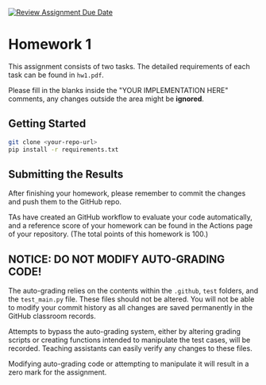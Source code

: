 [![Review Assignment Due Date](https://classroom.github.com/assets/deadline-readme-button-24ddc0f5d75046c5622901739e7c5dd533143b0c8e959d652212380cedb1ea36.svg)](https://classroom.github.com/a/1KTFd47y)
# Homework 1

This assignment consists of two tasks. The detailed requirements of each task can be found in `hw1.pdf`.

Please fill in the blanks inside the "YOUR IMPLEMENTATION HERE" comments, any changes outside the area might be **ignored**.

## Getting Started

```bash
git clone <your-repo-url> 
pip install -r requirements.txt
```

## Submitting the Results
After finishing your homework, please remember to commit the changes and push them to the GitHub repo.

TAs have created an GitHub workflow to evaluate your code automatically, and a reference score of your homework can be found in the Actions page of your repository. (The total points of this homework is 100.)

## NOTICE: DO NOT MODIFY AUTO-GRADING CODE!
The auto-grading relies on the contents within the `.github`, `test` folders, and the `test_main.py` file. These files should not be altered. You will not be able to modify your commit history as all changes are saved permanently in the GitHub classroom records.

Attempts to bypass the auto-grading system, either by altering grading scripts or creating functions intended to manipulate the test cases, will be recorded. Teaching assistants can easily verify any changes to these files.

Modifying auto-grading code or attempting to manipulate it will result in a zero mark for the assignment.
